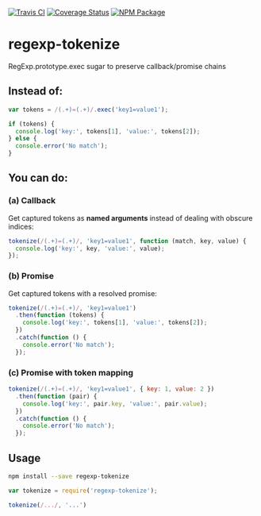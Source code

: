 [![Travis CI](https://img.shields.io/travis/atesgoral/regexp-tokenize.svg)](https://travis-ci.org/atesgoral/regexp-tokenize)
[![Coverage Status](https://img.shields.io/coveralls/atesgoral/regexp-tokenize.svg)](https://coveralls.io/github/atesgoral/regexp-tokenize?branch=master)
[![NPM Package](https://img.shields.io/npm/v/regexp-tokenize.svg)](https://www.npmjs.com/package/regexp-tokenize)


# regexp-tokenize

RegExp.prototype.exec sugar to preserve callback/promise chains

## Instead of:

```js
var tokens = /(.+)=(.+)/.exec('key1=value1');

if (tokens) {
  console.log('key:', tokens[1], 'value:', tokens[2]);
} else {
  console.error('No match');
}
```

## You can do:

### (a) Callback

Get captured tokens as **named arguments** instead of dealing with obscure indices:

```js
tokenize(/(.+)=(.+)/, 'key1=value1', function (match, key, value) {
  console.log('key:', key, 'value:', value);
});
```

### (b) Promise

Get captured tokens with a resolved promise:

```js
tokenize(/(.+)=(.+)/, 'key1=value1')
  .then(function (tokens) {
    console.log('key:', tokens[1], 'value:', tokens[2]);
  })
  .catch(function () {
    console.error('No match');
  });
```

### (c) Promise with token mapping

```js
tokenize(/(.+)=(.+)/, 'key1=value1', { key: 1, value: 2 })
  .then(function (pair) {
    console.log('key:', pair.key, 'value:', pair.value);
  })
  .catch(function () {
    console.error('No match');
  });
```

## Usage

```sh
npm install --save regexp-tokenize
```

```js
var tokenize = require('regexp-tokenize');

tokenize(/.../, '...')
```
